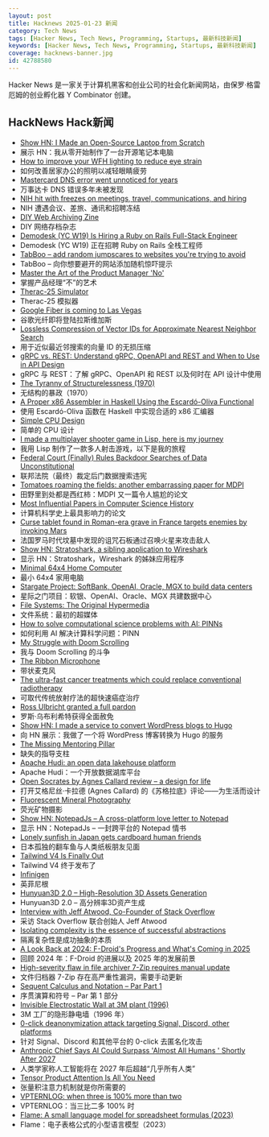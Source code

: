 ```yaml
---
layout: post
title: Hacknews 2025-01-23 新闻
category: Tech News
tags: [Hacker News, Tech News, Programming, Startups, 最新科技新闻]
keywords: [Hacker News, Tech News, Programming, Startups, 最新科技新闻]
coverage: hacknews-banner.jpg
id: 42788580
---
```


Hacker News 是一家关于计算机黑客和创业公司的社会化新闻网站，由保罗·格雷厄姆的创业孵化器 Y Combinator 创建。

## HackNews Hack新闻

- [Show HN: I Made an Open-Source Laptop from Scratch](https://www.byran.ee/posts/creation/)
- 展示 HN：我从零开始制作了一台开源笔记本电脑
- [How to improve your WFH lighting to reduce eye strain](https://rustle.ca/posts/articles/work-from-home-lighting)
- 如何改善居家办公的照明以减轻眼睛疲劳
- [Mastercard DNS error went unnoticed for years](https://krebsonsecurity.com/2025/01/mastercard-dns-error-went-unnoticed-for-years/)
- 万事达卡 DNS 错误多年未被发现
- [NIH hit with freezes on meetings, travel, communications, and hiring](https://www.science.org/content/article/trump-hits-nih-devastating-freezes-meetings-travel-communications-and-hiring)
- NIH 遭遇会议、差旅、通讯和招聘冻结
- [DIY Web Archiving Zine](https://zinebakery.com//homemade-zines/bakeshop-2-diywebarchiving)
- DIY 网络存档杂志
- [Demodesk (YC W19) Is Hiring a Ruby on Rails Full-Stack Engineer](https://demodesk.com/careers?utm_source=hn)
- Demodesk (YC W19) 正在招聘 Ruby on Rails 全栈工程师
- [TabBoo – add random jumpscares to websites you're trying to avoid](https://tabboo.xyz/)
- TabBoo – 向你想要避开的网站添加随机惊吓提示
- [Master the Art of the Product Manager 'No'](https://LetsNotDoThat.com)
- 掌握产品经理“不”的艺术
- [Therac-25 Simulator](http://web.mit.edu/6.033/2007/wwwdocs/assignments/handson-therac.html)
- Therac-25 模拟器
- [Google Fiber is coming to Las Vegas](https://fiber.googleblog.com/2025/01/las-vegas-get-ready-for-your-close-up.html)
- 谷歌光纤即将登陆拉斯维加斯
- [Lossless Compression of Vector IDs for Approximate Nearest Neighbor Search](https://arxiv.org/abs/2501.10479)
- 用于近似最近邻搜索的向量 ID 的无损压缩
- [gRPC vs. REST: Understand gRPC, OpenAPI and REST and When to Use in API Design](https://cloud.google.com/blog/products/api-management/understanding-grpc-openapi-and-rest-and-when-to-use-them)
- gRPC 与 REST：了解 gRPC、OpenAPI 和 REST 以及何时在 API 设计中使用
- [The Tyranny of Structurelessness (1970)](https://www.jofreeman.com/joreen/tyranny.htm)
- 无结构的暴政（1970）
- [A Proper x86 Assembler in Haskell Using the Escardó-Oliva Functional](http://blog.vmchale.com/article/escardo-oliva-functional)
- 使用 Escardó-Oliva 函数在 Haskell 中实现合适的 x86 汇编器
- [Simple CPU Design](http://simplecpudesign.com/)
- 简单的 CPU 设计
- [I made a multiplayer shooter game in Lisp, here is my journey](https://ertu.dev/posts/i-made-an-online-shooter-game-in-lisp/)
- 我用 Lisp 制作了一款多人射击游戏，以下是我的旅程
- [Federal Court (Finally) Rules Backdoor Searches of Data Unconstitutional](https://www.eff.org/deeplinks/2025/01/victory-federal-court-finally-rules-backdoor-searches-702-data-unconstitutional)
- 联邦法院（最终）裁定后门数据搜索违宪
- [Tomatoes roaming the fields: another embarrassing paper for MDPI](http://deevybee.blogspot.com/2025/01/tomatoes-roaming-fields-and-canaries-in.html)
- 田野里到处都是西红柿：MDPI 又一篇令人尴尬的论文
- [Most Influential Papers in Computer Science History](https://terriblesoftware.org/2025/01/22/the-7-most-influential-papers-in-computer-science-history/)
- 计算机科学史上最具影响力的论文
- [Curse tablet found in Roman-era grave in France targets enemies by invoking Mars](https://www.livescience.com/archaeology/curse-tablet-found-in-roman-era-grave-in-france-targets-enemies-by-invoking-mars-the-god-of-war)
- 法国罗马时代坟墓中发现的诅咒石板通过召唤火星来攻击敌人
- [Show HN: Stratoshark, a sibling application to Wireshark](https://stratoshark.org/)
- 显示 HN：Stratoshark，Wireshark 的姊妹应用程序
- [Minimal 64x4 Home Computer](https://github.com/slu4coder/Minimal-64x4-Home-Computer)
- 最小 64x4 家用电脑
- [Stargate Project: SoftBank, OpenAI, Oracle, MGX to build data centers](https://apnews.com/article/trump-ai-openai-oracle-softbank-son-altman-ellison-be261f8a8ee07a0623d4170397348c41)
- 星际之门项目：软银、OpenAI、Oracle、MGX 共建数据中心
- [File Systems: The Original Hypermedia](https://jon.work/og/)
- 文件系统：最初的超媒体
- [How to solve computational science problems with AI: PINNs](https://mertkavi.com/how-to-solve-computational-science-problems-with-ai-physics-informed-neural-networks-pinns/)
- 如何利用 AI 解决计算科学问题：PINN
- [My Struggle with Doom Scrolling](https://allthatjazz.me/posts/doom-scrolling-struggles)
- 我与 Doom Scrolling 的斗争
- [The Ribbon Microphone](https://khz.ac/sound/ribbon-mic/)
- 带状麦克风
- [The ultra-fast cancer treatments which could replace conventional radiotherapy](https://www.bbc.com/future/article/20250121-the-physics-transforming-cancer)
- 可取代传统放射疗法的超快速癌症治疗
- [Ross Ulbricht granted a full pardon](https://twitter.com/Free_Ross/status/1881851923005165704)
- 罗斯·乌布利希特获得全面赦免
- [Show HN: I made a service to convert WordPress blogs to Hugo](https://wp2hugo.blogdb.org/)
- 向 HN 展示：我做了一个将 WordPress 博客转换为 Hugo 的服务
- [The Missing Mentoring Pillar](https://blog.sigplan.org/2025/01/13/the-missing-mentoring-pillar/)
- 缺失的指导支柱
- [Apache Hudi: an open data lakehouse platform](https://github.com/apache/hudi)
- Apache Hudi：一个开放数据湖库平台
- [Open Socrates by Agnes Callard review – a design for life](https://www.theguardian.com/books/2025/jan/16/open-socrates-by-agnes-callard-review-a-design-for-life)
- 打开艾格尼丝·卡拉德 (Agnes Callard) 的《苏格拉底》评论——为生活而设计
- [Fluorescent Mineral Photography](https://www.naturesrainbows.com/photography)
- 荧光矿物摄影
- [Show HN: NotepadJs – A cross-platform love letter to Notepad](https://github.com/itamarom/notepadjs)
- 显示 HN：NotepadJs – 一封跨平台的 Notepad 情书
- [Lonely sunfish in Japan gets cardboard human friends](https://www.bbc.com/news/articles/cqjv4lz7g57o)
- 日本孤独的翻车鱼与人类纸板朋友见面
- [Tailwind V4 Is Finally Out](https://tailwindcss.com/blog/tailwindcss-v4)
- Tailwind V4 终于发布了
- [Infinigen](https://infinigen.org/)
- 英菲尼根
- [Hunyuan3D 2.0 – High-Resolution 3D Assets Generation](https://github.com/Tencent/Hunyuan3D-2)
- Hunyuan3D 2.0 – 高分辨率3D资产生成
- [Interview with Jeff Atwood, Co-Founder of Stack Overflow](https://www.cnbc.com/2025/01/18/tech-founder-jeff-atwood-why-im-giving-away-millions-within-next-5-years.html)
- 采访 Stack Overflow 联合创始人 Jeff Atwood
- [Isolating complexity is the essence of successful abstractions](https://v5.chriskrycho.com/journal/essence-of-successful-abstractions/)
- 隔离复杂性是成功抽象的本质
- [A Look Back at 2024: F-Droid's Progress and What's Coming in 2025](https://f-droid.org/2025/01/21/a-look-back-at-2024-f-droids-progress-and-whats-coming-in-2025.html)
- 回顾 2024 年：F-Droid 的进展以及 2025 年的发展前景
- [High-severity flaw in file archiver 7-Zip requires manual update](https://www.scworld.com/news/high-severity-flaw-in-file-archiver-7-zip-requires-manual-update)
- 文件归档器 7-Zip 存在高严重性漏洞，需要手动更新
- [Sequent Calculus and Notation – Par Part 1](https://ryanbrewer.dev/posts/sequent-calculus/)
- 序贯演算和符号 – Par 第 1 部分
- [Invisible Electrostatic Wall at 3M plant (1996)](http://amasci.com/weird/unusual/e-wall.html)
- 3M 工厂的隐形静电墙（1996 年）
- [0-click deanonymization attack targeting Signal, Discord, other platforms](https://gist.github.com/hackermondev/45a3cdfa52246f1d1201c1e8cdef6117)
- 针对 Signal、Discord 和其他平台的 0-click 去匿名化攻击
- [Anthropic Chief Says AI Could Surpass 'Almost All Humans ' Shortly After 2027](https://arstechnica.com/ai/2025/01/anthropic-chief-says-ai-could-surpass-almost-all-humans-at-almost-everything-shortly-after-2027/)
- 人类学家称人工智能将在 2027 年后超越“几乎所有人类”
- [Tensor Product Attention Is All You Need](https://arxiv.org/abs/2501.06425)
- 张量积注意力机制就是你所需要的
- [VPTERNLOG: when three is 100% more than two](https://pvk.ca/Blog/2024/11/22/vpternlog-ternary-isnt-50-percent/)
- VPTERNLOG：当三比二多 100% 时
- [Flame: A small language model for spreadsheet formulas (2023)](https://arxiv.org/abs/2301.13779)
- Flame：电子表格公式的小型语言模型（2023）

